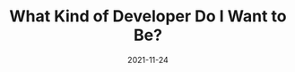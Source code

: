 ---
date: 2021-11-24
draft: true
publisher: thepracticaldev
tags:
  - career
  - meta
target_url: https://dev.to/kvyshh/roadmap-to-learning-what-kind-of-developerprogrammerengineer-you-are-2m2j
title: What Kind of Developer Do I Want to Be?
---
